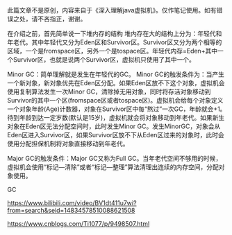 此篇文章不是原创，内容来自于《深入理解java虚拟机》。仅作笔记使用。如有错误之处，请不吝指正，谢谢。

在介绍之前，首先简单说一下堆内存的结构
堆内存在大的结构上分为：年轻代和年老代。其中年轻代又分为Eden区和Survivor区。Survivor区又分为两个相等的区域，一个是fromspace区，另外一个是tospace区。年轻代内存=Eden+其中一个Survivor区，也就是说两个Survivor区，虚拟机只使用了其中一个。

Minor GC：简单理解就是发生在年轻代的GC。
Minor GC的触发条件为：当产生一个新对象，新对象优先在Eden区分配。如果Eden区放不下这个对象，虚拟机会使用复制算法发生一次Minor GC，清除掉无用对象，同时将存活对象移动到Survivor的其中一个区(fromspace区或者tospace区)。虚拟机会给每个对象定义一个对象年龄(Age)计数器，对象在Survivor区中每“熬过”一次GC，年龄就会+1。待到年龄到达一定岁数(默认是15岁)，虚拟机就会将对象移动到年老代。如果新生对象在Eden区无法分配空间时，此时发生Minor GC。发生MinorGC，对象会从Eden区进入Survivor区，如果Survivor区放不下从Eden区过来的对象时，此时会使用分配担保机制将对象直接移动到年老代。

Major GC的触发条件：Major GC又称为Full GC。当年老代空间不够用的时候，虚拟机会使用“标记—清除”或者“标记—整理”算法清理出连续的内存空间，分配对象使用。


GC

https://www.bilibili.com/video/BV1dt411u7wi?from=search&seid=14834578510088621508




https://www.cnblogs.com/Ti1077/p/9498507.html